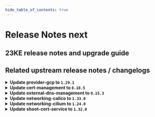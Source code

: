 ```yaml
---
hide_table_of_contents: true
---
```


# Release Notes next

## 23KE release notes and upgrade guide

## Related upstream release notes / changelogs


<details>
<summary><b>Update provider-gcp to <code>1.29.1</code></b></summary>

# [gardener-extension-provider-gcp]
## 🐛 Bug Fixes
* *[DEPENDENCY]* gcp-compute-persistent-disk-csi-driver to v1.9.4 ([gardener/gardener-extension-provider-gcp#590](https://github.com/gardener/gardener-extension-provider-gcp/pull/590), [@kon-angelo](https://github.com/kon-angelo))

</details>

<details>
<summary><b>Update cert-management to <code>0.10.5</code></b></summary>

# [cert-management]
## 🏃 Others
* *[OPERATOR]* Updated controller-manager-library dependency. ([gardener/cert-management#127](https://github.com/gardener/cert-management/pull/127), [@MartinWeindel](https://github.com/MartinWeindel))
* *[OPERATOR]* Updated builder image from `golang:1.20.3` to `golang:1.20.4` ([gardener/cert-management#127](https://github.com/gardener/cert-management/pull/127), [@MartinWeindel](https://github.com/MartinWeindel))

</details>

<details>
<summary><b>Update external-dns-management to <code>0.15.3</code></b></summary>

# [external-dns-management]
## ✨ New Features
* *[USER]* Added support for proxy for HTTP Transport for Openstack Designate Provider ([gardener/external-dns-management#304](https://github.com/gardener/external-dns-management/pull/304), [@sdputurn](https://github.com/sdputurn))
## 🏃 Others
* *[OPERATOR]* Updated controller-manager-library dependency. ([gardener/external-dns-management#305](https://github.com/gardener/external-dns-management/pull/305), [@MartinWeindel](https://github.com/MartinWeindel))
* *[OPERATOR]* Updated builder image from `golang:1.20.2` to `golang:1.20.4` ([gardener/external-dns-management#305](https://github.com/gardener/external-dns-management/pull/305), [@MartinWeindel](https://github.com/MartinWeindel))

</details>

<details>
<summary><b>Update networking-calico to <code>1.33.0</code></b></summary>

# [gardener-extension-networking-calico]
## 🏃 Others
* *[OPERATOR]* The `gardener-extension-admission-calico` Service in the `gardener-extension-admission-calico` chart can now be configured to be topology-aware. ([gardener/gardener-extension-networking-calico#258](https://github.com/gardener/gardener-extension-networking-calico/pull/258), [@ialidzhikov](https://github.com/ialidzhikov))
* *[OPERATOR]* A e2e test is added which tests all combinations of node to node and pod to pod communication. ([gardener/gardener-extension-networking-calico#261](https://github.com/gardener/gardener-extension-networking-calico/pull/261), [@DockToFuture](https://github.com/DockToFuture))
* *[OPERATOR]* Update calico to `v3.25.1`. ([gardener/gardener-extension-networking-calico#262](https://github.com/gardener/gardener-extension-networking-calico/pull/262), [@DockToFuture](https://github.com/DockToFuture))
* *[OPERATOR]* The Gardener networking calico extension only supports kubernetes v1.21 going forward. ([gardener/gardener-extension-networking-calico#263](https://github.com/gardener/gardener-extension-networking-calico/pull/263), [@ScheererJ](https://github.com/ScheererJ))

</details>

<details>
<summary><b>Update networking-cilium to <code>1.24.0</code></b></summary>

# [gardener-extension-networking-cilium]
## 🏃 Others
* *[OPERATOR]* The `gardener-extension-admission-cilium` Service in the `gardener-extension-admission-cilium` chart can now be configured to be topology-aware. ([gardener/gardener-extension-networking-cilium#176](https://github.com/gardener/gardener-extension-networking-cilium/pull/176), [@ialidzhikov](https://github.com/ialidzhikov))
* *[OPERATOR]* A e2e test is added which tests all combinations of node to node and pod to pod communication. ([gardener/gardener-extension-networking-cilium#179](https://github.com/gardener/gardener-extension-networking-cilium/pull/179), [@DockToFuture](https://github.com/DockToFuture))
* *[OPERATOR]* Portmap copier is removed. ([gardener/gardener-extension-networking-cilium#180](https://github.com/gardener/gardener-extension-networking-cilium/pull/180), [@DockToFuture](https://github.com/DockToFuture))
* *[OPERATOR]* Memory limits for cilium agent are increased to 10 Gi. ([gardener/gardener-extension-networking-cilium#183](https://github.com/gardener/gardener-extension-networking-cilium/pull/183), [@DockToFuture](https://github.com/DockToFuture))
* *[OPERATOR]* Cilium is update to `v1.13.2`. ([gardener/gardener-extension-networking-cilium#184](https://github.com/gardener/gardener-extension-networking-cilium/pull/184), [@DockToFuture](https://github.com/DockToFuture))

</details>

<details>
<summary><b>Update shoot-cert-service to <code>1.32.0</code></b></summary>

# [gardener-extension-shoot-cert-service]
## 🏃 Others
* *[OPERATOR]* Update builder image from `golang:1.20.2` to `golang:1.20.4` ([gardener/gardener-extension-shoot-cert-service#162](https://github.com/gardener/gardener-extension-shoot-cert-service/pull/162), [@MartinWeindel](https://github.com/MartinWeindel))
# [cert-management]
## 🏃 Others
* *[OPERATOR]* Updated controller-manager-library dependency. ([gardener/cert-management#127](https://github.com/gardener/cert-management/pull/127), [@MartinWeindel](https://github.com/MartinWeindel))
* *[OPERATOR]* Updated builder image from `golang:1.20.3` to `golang:1.20.4` ([gardener/cert-management#127](https://github.com/gardener/cert-management/pull/127), [@MartinWeindel](https://github.com/MartinWeindel))
* *[OPERATOR]* The Cert-Management Helm charts supports setting `.Values.podLabels`. Those labels are added to the `podTemplate` section of the Cert-Management deployment. ([gardener/cert-management#125](https://github.com/gardener/cert-management/pull/125), [@timuthy](https://github.com/timuthy))
* *[OPERATOR]* Bump builder image from golang version `1.20.2` to `1.20.3` ([gardener/cert-management#126](https://github.com/gardener/cert-management/pull/126), [@MartinWeindel](https://github.com/MartinWeindel))

</details>
